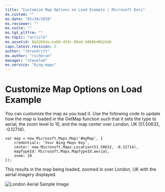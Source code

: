 ```yaml
---
title: "Customize Map Options on Load Example | Microsoft Docs"
ms.custom: ""
ms.date: "02/28/2018"
ms.reviewer: ""
ms.suite: ""
ms.tgt_pltfrm: ""
ms.topic: "article"
ms.assetid: 8a5266da-eabb-459c-86e0-b068bd6b2dab
caps.latest.revision: 2
author: "rbrundritt"
ms.author: "richbrun"
manager: "stevelom"
ms.service: "bing-maps"
---
```

# Customize Map Options on Load Example
You can customize the map as you load it. Use the following code to update how the map is loaded in the GetMap function such that it sets the type to aerial, the zoom level to 10, and the map center over London, UK (51.50632, -0.12714).

```
var map = new Microsoft.Maps.Map('#myMap', {
    credentials: 'Your Bing Maps Key',
    center: new Microsoft.Maps.Location(51.50632, -0.12714),
    mapTypeId: Microsoft.Maps.MapTypeId.aerial,
    zoom: 10
});
```

This results in the map being loaded, zoomed in over London, UK with the aerial imagery displayed.

![London Aerial Sample Image](../../media/bmv8-customizemapoptionsonload-londonaerial.png)

